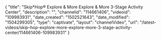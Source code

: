 {
    "title": "Skip*Hop&reg; Explore &amp; More Explore &amp; More 3-Stage Activity Center",
    "description": "",
    "channelid": "114661406",
    "videoid": "109983931",
    "date_created": "1502521643",
    "date_modified": "1504299305",
    "type": "captivate",
    "layout": "channelVideo",
    "url": "\/latest-videos\/skip-hop-explore-more-explore-more-3-stage-activity-center\/114661406-109983931"
}